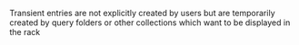 Transient entries are not explicitly created by users but are temporarily created by query folders or other collections which want to be displayed in the rack